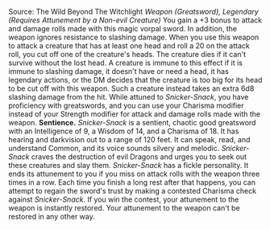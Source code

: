 Source: The Wild Beyond The Witchlight
*Weapon (Greatsword), Legendary (Requires Attunement by a Non-evil Creature)*
You gain a +3 bonus to attack and damage rolls made with this magic vorpal sword. In addition, the weapon ignores resistance to slashing damage.
When you use this weapon to attack a creature that has at least one head and roll a 20 on the attack roll, you cut off one of the creature's heads. The creature dies if it can't survive without the lost head. A creature is immune to this effect if it is immune to slashing damage, it doesn't have or need a head, it has legendary actions, or the DM decides that the creature is too big for its head to be cut off with this weapon. Such a creature instead takes an extra 6d8 slashing damage from the hit.
While attuned to *Snicker-Snack*, you have proficiency with greatswords, and you can use your Charisma modifier instead of your Strength modifier for attack and damage rolls made with the weapon.
**Sentience.** *Snicker-Snack* is a sentient, chaotic good greatsword with an Intelligence of 9, a Wisdom of 14, and a Charisma of 18. It has hearing and darkvision out to a range of 120 feet. It can speak, read, and understand Common, and its voice sounds silvery and melodic. *Snicker-Snack* craves the destruction of evil Dragons and urges you to seek out these creatures and slay them.
*Snicker-Snack* has a fickle personality. It ends its attunement to you if you miss on attack rolls with the weapon three times in a row. Each time you finish a long rest after that happens, you can attempt to regain the sword's trust by making a contested Charisma check against *Snicker-Snack*. If you win the contest, your attunement to the weapon is instantly restored. Your attunement to the weapon can't be restored in any other way.